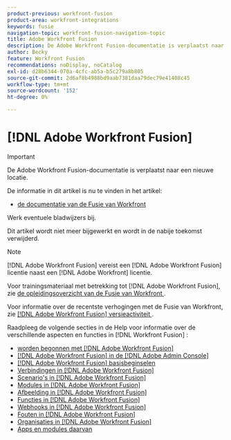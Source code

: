```yaml
---
product-previous: workfront-fusion
product-area: workfront-integrations
keywords: fusie
navigation-topic: workfront-fusion-navigation-topic
title: Adobe Workfront Fusion
description: De Adobe Workfront Fusion-documentatie is verplaatst naar een nieuwe locatie. Dit artikel is vervangen, maar bevat een koppeling naar het nieuwe artikel dat deze functionaliteit behandelt.
author: Becky
feature: Workfront Fusion
recommendations: noDisplay, noCatalog
exl-id: d28b6344-070a-4cfc-ab5a-b5c279a8b805
source-git-commit: 2d6af8b4988bd9aab7381daa79dec79e41408c45
workflow-type: tm+mt
source-wordcount: '152'
ht-degree: 0%

---
```


# [!DNL Adobe Workfront Fusion]

>[!IMPORTANT]
>
>De Adobe Workfront Fusion-documentatie is verplaatst naar een nieuwe locatie.
>
>De informatie in dit artikel is nu te vinden in het artikel:
>
>* [ de documentatie van de Fusie van Workfront ](https://experienceleague.adobe.com/docs/workfront-fusion/using/home.html)
>
>Werk eventuele bladwijzers bij.
>
>Dit artikel wordt niet meer bijgewerkt en wordt in de nabije toekomst verwijderd.

>[!NOTE]
>
>[!DNL Adobe Workfront Fusion] vereist een [!DNL Adobe Workfront Fusion] licentie naast een [!DNL Adobe Workfront] licentie.

Voor trainingsmateriaal met betrekking tot [!DNL Adobe Workfront Fusion], zie [ de opleidingsoverzicht van de Fusie van Workfront ](https://experienceleague.adobe.com/docs/workfront-learn/tutorials-workfront/fusion/welcome-to-workfront-fusion/workfront-fusion-overview.html).

Voor informatie over de recentste verhogingen met de Fusie van Workfront, zie [[!DNL Adobe Workfront Fusion]  versieactiviteit ](../product-announcements/product-releases/fusion-release-activity/fusion-release-activity.md).

Raadpleeg de volgende secties in de Help voor informatie over de verschillende aspecten en functies in [!DNL Workfront Fusion] :

* [ worden begonnen met  [!DNL Adobe Workfront Fusion]](../workfront-fusion/get-started/get-started.md)
* [[!DNL Adobe Workfront Fusion] in de  [!DNL Adobe Admin Console]](../workfront-fusion/fusion-in-admin-console/fusion-in-admin-console.md)
* [[!DNL Adobe Workfront Fusion] basisbeginselen](../workfront-fusion/workfront-fusion-basics/workfront-fusion-basics.md)
* [ Verbindingen in  [!DNL Adobe Workfront Fusion]](../workfront-fusion/connections/connections.md)
* [ Scenario&#39;s in  [!DNL Adobe Workfront Fusion]](../workfront-fusion/scenarios/scenarios.md)
* [ Modules in  [!DNL Adobe Workfront Fusion]](../workfront-fusion/modules/modules.md)
* [ Afbeelding in  [!DNL Adobe Workfront Fusion]](../workfront-fusion/mapping/mapping.md)
* [ Functies in  [!DNL Adobe Workfront Fusion]](../workfront-fusion/functions/functions.md)
* [ Webhooks in  [!DNL Adobe Workfront Fusion]](../workfront-fusion/webhooks/webhooks.md)
* [ Fouten in  [!DNL Adobe Workfront Fusion]](../workfront-fusion/errors/errors.md)
* [ Organisaties in  [!DNL Adobe Workfront Fusion]](../workfront-fusion/organizations/organizations.md)
* [Apps en modules daarvan](../workfront-fusion/apps-and-their-modules/apps-and-their-modules.md)
